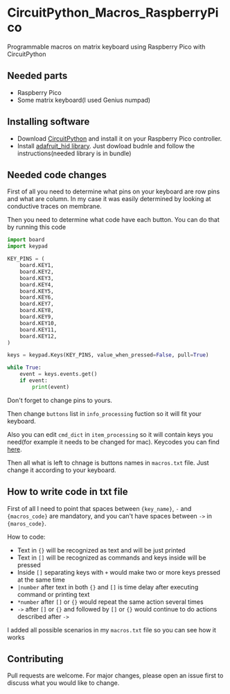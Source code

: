 # CircuitPython_Macros_RaspberryPico
Programmable macros on matrix keyboard using Raspberry Pico with CircuitPython

## Needed parts
- Raspberry Pico
- Some matrix keyboard(I used Genius numpad)
## Installing software
- Download [CircuitPython](https://circuitpython.org/board/raspberry_pi_pico/) and install it on your Raspberry Pico controller.
- Install [adafruit_hid library](https://circuitpython.org/libraries). Just dowload budnle and follow the instructions(needed library is in bundle)

## Needed code changes
First of all you need to determine what pins on your keyboard are row pins and what are column. In my case it was easily determined by looking at conductive traces on membrane.

Then you need to determine what code have each button. You can do that by running this code
```python
import board
import keypad

KEY_PINS = (
    board.KEY1,
    board.KEY2,
    board.KEY3,
    board.KEY4,
    board.KEY5,
    board.KEY6,
    board.KEY7,
    board.KEY8,
    board.KEY9,
    board.KEY10,
    board.KEY11,
    board.KEY12,
)

keys = keypad.Keys(KEY_PINS, value_when_pressed=False, pull=True)

while True:
    event = keys.events.get()
    if event:
        print(event)
```
Don't forget to change pins to yours.

Then change ```buttons``` list in ```info_processing``` fuction so it will fit your keyboard.

Also you can edit ```cmd_dict``` in ```item_processing``` so it will contain keys you need(for example it needs to be changed for mac). Keycodes you can find [here](https://docs.circuitpython.org/projects/hid/en/latest/_modules/adafruit_hid/keycode.html).

Then all what is left to chnage is buttons names in ```macros.txt``` file. Just change it according to your keyboard.

## How to write code in txt file

First of all I need to point that spaces between ```{key_name}```, ```-``` and ```{macros_code}``` are mandatory, and you can't have spaces between ```->``` in ```{maros_code}```.

How to code:

- Text in ```{}``` will be recognized as text and will be just printed
- Text in ```[]``` will be recognized as commands and keys inside will be pressed
- Inside ```[]``` separating keys with ```+``` would make two or more keys pressed at the same time
- ```|number``` after text in both ```{}``` and ```[]``` is time delay after executing command or printing text
- ```*number``` after ```[]``` or ```{}``` would repeat the same action several times
- ```->``` after ```[]``` or ```{}``` and followed by ```[]``` or ```{}``` would continue to do actions described after ```->```

I added all possible scenarios in my ```macros.txt``` file so you can see how it works


## Contributing

Pull requests are welcome. For major changes, please open an issue first
to discuss what you would like to change.
